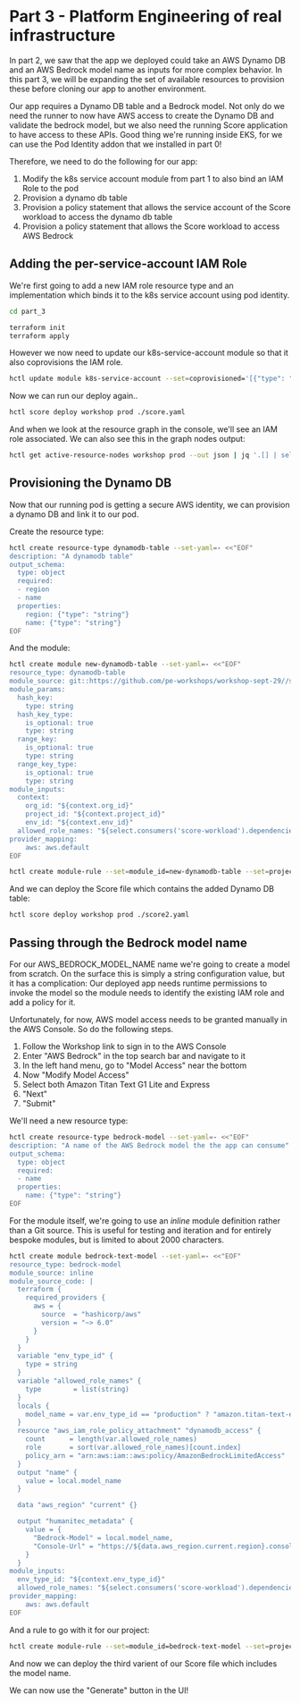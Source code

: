 # Part 3 - Platform Engineering of real infrastructure

In part 2, we saw that the app we deployed could take an AWS Dynamo DB and an AWS Bedrock model name as inputs for more complex behavior. In this part 3, we will be expanding the set of available resources to provision these before cloning our app to another environment.

Our app requires a Dynamo DB table and a Bedrock model. Not only do we need the runner to now have AWS access to create the Dynamo DB and validate the bedrock model, but we also need the running Score application to have access to these APIs. Good thing we're running inside EKS, for we can use the Pod Identity addon that we installed in part 0!

Therefore, we need to do the following for our app:

1. Modify the k8s service account module from part 1 to also bind an IAM Role to the pod
2. Provision a dynamo db table
3. Provision a policy statement that allows the service account of the Score workload to access the dynamo db table
4. Provision a policy statement that allows the Score workload to access AWS Bedrock

## Adding the per-service-account IAM Role

We're first going to add a new IAM role resource type and an implementation which binds it to the k8s service account using pod identity.

```sh
cd part_3

terraform init
terraform apply
```

However we now need to update our k8s-service-account module so that it also coprovisions the IAM role.

```sh
hctl update module k8s-service-account --set=coprovisioned='[{"type": "aws-iam-role", "is_dependent_on_current": true}]'
```

Now we can run our deploy again..

```sh
hctl score deploy workshop prod ./score.yaml
```

And when we look at the resource graph in the console, we'll see an IAM role associated. We can also see this in the graph nodes output:

```sh
hctl get active-resource-nodes workshop prod --out json | jq '.[] | select(.resource_type == "aws-iam-role")'
```

## Provisioning the Dynamo DB

Now that our running pod is getting a secure AWS identity, we can provision a dynamo DB and link it to our pod.

Create the resource type:

```sh
hctl create resource-type dynamodb-table --set-yaml=- <<"EOF"
description: "A dynamodb table"
output_schema:
  type: object
  required:
  - region
  - name
  properties:
    region: {"type": "string"}
    name: {"type": "string"}
EOF
```

And the module:

```sh
hctl create module new-dynamodb-table --set-yaml=- <<"EOF"
resource_type: dynamodb-table
module_source: git::https://github.com/pe-workshops/workshop-sept-29//shared/modules/dynamodb_table/new
module_params:
  hash_key:
    type: string
  hash_key_type:
    is_optional: true
    type: string
  range_key:
    is_optional: true
    type: string
  range_key_type:
    is_optional: true
    type: string
module_inputs:
  context:
    org_id: "${context.org_id}"
    project_id: "${context.project_id}"
    env_id: "${context.env_id}"
  allowed_role_names: "${select.consumers('score-workload').dependencies('k8s-service-account').consumers('aws-iam-role').outputs.name}"
provider_mapping:
    aws: aws.default
EOF
```

```sh
hctl create module-rule --set=module_id=new-dynamodb-table --set=project_id=workshop
```

And we can deploy the Score file which contains the added Dynamo DB table:

```sh
hctl score deploy workshop prod ./score2.yaml
```

## Passing through the Bedrock model name

For our AWS_BEDROCK_MODEL_NAME name we're going to create a model from scratch. On the surface this is simply a string configuration value, but it has a complication: Our deployed app needs runtime permissions to invoke the model so the module needs to identify the existing IAM role and add a policy for it.

Unfortunately, for now, AWS model access needs to be granted manually in the AWS Console. So do the following steps.

1. Follow the Workshop link to sign in to the AWS Console
2. Enter "AWS Bedrock" in the top search bar and navigate to it
3. In the left hand menu, go to "Model Access" near the bottom
4. Now "Modify Model Access"
5. Select both Amazon Titan Text G1 Lite and Express
6. "Next"
7. "Submit"

We'll need a new resource type:

```sh
hctl create resource-type bedrock-model --set-yaml=- <<"EOF"
description: "A name of the AWS Bedrock model the the app can consume"
output_schema:
  type: object
  required:
  - name
  properties:
    name: {"type": "string"}
EOF
```

For the module itself, we're going to use an _inline_ module definition rather than a Git source. This is useful for testing and iteration and for entirely bespoke modules, but is limited to about 2000 characters.

```sh
hctl create module bedrock-text-model --set-yaml=- <<"EOF"
resource_type: bedrock-model
module_source: inline
module_source_code: |
  terraform {
    required_providers {
      aws = {
        source  = "hashicorp/aws"
        version = "~> 6.0"
      }
    }
  }
  variable "env_type_id" {
    type = string
  }
  variable "allowed_role_names" {
    type        = list(string)
  }
  locals {
    model_name = var.env_type_id == "production" ? "amazon.titan-text-express-v1" : "amazon.titan-text-lite-v1"
  }
  resource "aws_iam_role_policy_attachment" "dynamodb_access" {
    count      = length(var.allowed_role_names)
    role       = sort(var.allowed_role_names)[count.index]
    policy_arn = "arn:aws:iam::aws:policy/AmazonBedrockLimitedAccess"
  }
  output "name" {
    value = local.model_name
  }

  data "aws_region" "current" {}

  output "humanitec_metadata" {
    value = {
      "Bedrock-Model" = local.model_name,
      "Console-Url" = "https://${data.aws_region.current.region}.console.aws.amazon.com/bedrock/home?region=${data.aws_region.current.region}#/model-catalog/serverless/${local.model_name}",
    }
  }
module_inputs:
  env_type_id: "${context.env_type_id}"
  allowed_role_names: "${select.consumers('score-workload').dependencies('k8s-service-account').consumers('aws-iam-role').outputs.name}"
provider_mapping:
    aws: aws.default
EOF
```

And a rule to go with it for our project:

```sh
hctl create module-rule --set=module_id=bedrock-text-model --set=project_id=workshop
```

And now we can deploy the third varient of our Score file which includes the model name.

We can now use the "Generate" button in the UI!

